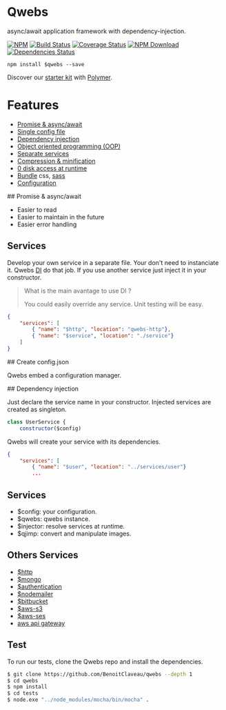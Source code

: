 # Qwebs

 async/await application framework with dependency-injection.

 [![NPM][npm-image]][npm-url]
 [![Build Status][travis-image]][travis-url]
 [![Coverage Status][coveralls-image]][coveralls-url]
 [![NPM Download][npm-image-download]][npm-url]
 [![Dependencies Status][david-dm-image]][david-dm-url]

```shell
npm install $qwebs --save
```

 Discover our [starter kit](https://www.npmjs.com/package/qwebs-starter-kit-polymer) with [Polymer](https://www.polymer-project.org/).

# Features

  * [Promise & async/await](#async/await) 
  * [Single config file](#config) 
  * [Dependency injection](#di) 
  * [Object oriented programming (OOP)](#oop) 
  * [Separate services](#service) 
  * [Compression & minification](#bundle) 
  * [0 disk access at runtime](#disk) 
  * [Bundle](#bundle) css, [sass](https://www.npmjs.com/package/node-sass)
  * [Configuration](#config)
  
<a name="async/await"/>
## Promise & async/await

  * Easier to read
  * Easier to maintain in the future
  * Easier error handling

## Services
<a name="service"/>

Develop your own service in a separate file. Your don't need to instanciate it. Qwebs [DI](#di) do that job. If you use another service just inject it in your constructor.

> What is the main avantage to use DI ?
>
> You could easily override any service. Unit testing will be easy.

```qwebs.json
{
    "services": [
        { "name": "$http", "location": "qwebs-http"},
        { "name": "$service", "location": "./service"}
    ]
}
```

<a name="config"/>
## Create config.json

Qwebs embed a configuration manager. 

<a name="di"/>
## Dependency injection

Just declare the service name in your constructor.
Injected services are created as singleton.

```services/user.js
class UserService {
    constructor($config)
```

Qwebs will create your service with its dependencies.

```routes.json
{
    "services": [
        { "name": "$user", "location": "../services/user"}
        ...
```

## Services

  * $config: your configuration.
  * $qwebs: qwebs instance.
  * $injector: resolve services at runtime.
  * $qjimp: convert and manipulate images.
  
## Others Services
  
  * [$http](https://www.npmjs.com/package/qwebs-http)
  * [$mongo](https://www.npmjs.com/package/qwebs-mongo)
  * [$authentication](https://www.npmjs.com/package/qwebs-auth-jwt)
  * [$nodemailer](https://www.npmjs.com/package/qwebs-nodemailer)
  * [$bitbucket](https://www.npmjs.com/package/qwebs-bitbucket-deploy)
  * [$aws-s3](https://www.npmjs.com/package/qwebs-aws-s3)
  * [$aws-ses](https://www.npmjs.com/package/qwebs-aws-ses)
  * [aws api gateway](https://www.npmjs.com/package/qwebs-aws-api-gateway)


## Test

To run our tests, clone the Qwebs repo and install the dependencies.

```bash
$ git clone https://github.com/BenoitClaveau/qwebs --depth 1
$ cd qwebs
$ npm install
$ cd tests
$ node.exe "../node_modules/mocha/bin/mocha" .
```

[npm-image]: https://img.shields.io/npm/v/qwebs.svg
[npm-image-download]: https://img.shields.io/npm/dm/qwebs.svg
[npm-url]: https://npmjs.org/package/qwebs
[travis-image]: https://travis-ci.org/BenoitClaveau/qwebs.svg?branch=master
[travis-url]: https://travis-ci.org/BenoitClaveau/qwebs
[coveralls-image]: https://coveralls.io/repos/BenoitClaveau/qwebs/badge.svg?branch=master&service=github
[coveralls-url]: https://coveralls.io/github/BenoitClaveau/qwebs?branch=master
[david-dm-image]: https://david-dm.org/BenoitClaveau/qwebs/status.svg
[david-dm-url]: https://david-dm.org/BenoitClaveau/qwebs
